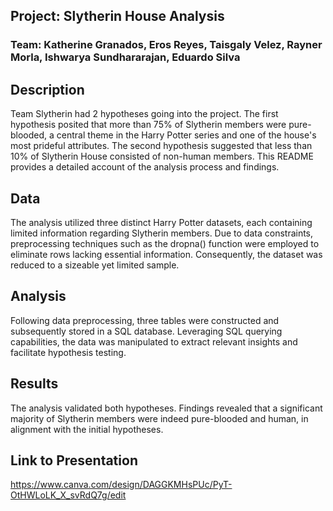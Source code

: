 ## Project: Slytherin House Analysis
### Team: Katherine Granados, Eros Reyes, Taisgaly Velez, Rayner Morla, Ishwarya Sundhararajan, Eduardo Silva

## Description
Team Slytherin had 2 hypotheses going into the project. The first hypothesis posited that more than 75% of Slytherin members were pure-blooded, a central theme in the Harry Potter series and one of the house's most prideful attributes. The second hypothesis suggested that less than 10% of Slytherin House consisted of non-human members. This README provides a detailed account of the analysis process and findings.


## Data
The analysis utilized three distinct Harry Potter datasets, each containing limited information regarding Slytherin members. Due to data constraints, preprocessing techniques such as the dropna() function were employed to eliminate rows lacking essential information. Consequently, the dataset was reduced to a sizeable yet limited sample.

## Analysis
Following data preprocessing, three tables were constructed and subsequently stored in a SQL database. Leveraging SQL querying capabilities, the data was manipulated to extract relevant insights and facilitate hypothesis testing.

## Results
The analysis validated both hypotheses. Findings revealed that a significant majority of Slytherin members were indeed pure-blooded and human, in alignment with the initial hypotheses.

## Link to Presentation
https://www.canva.com/design/DAGGKMHsPUc/PyT-OtHWLoLK_X_svRdQ7g/edit
